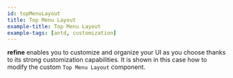 ```yaml
---
id: topMenuLayout
title: Top Menu Layout
example-title: Top Menu Layout
example-tags: [antd, customization]
---
```


**refine** enables you to customize and organize your UI as you choose thanks to its strong customization capabilities. It is shown in this case how to modify the custom `Top Menu Layout` component.

<CodeSandboxExample path="customization-top-menu-layout" />
